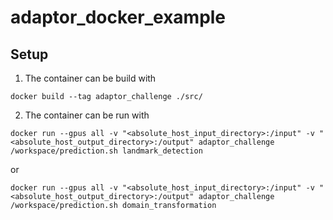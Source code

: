 # adaptor_docker_example

## Setup

1. The container can be build with

```
docker build --tag adaptor_challenge ./src/
```

2. The container can be run with
```
docker run --gpus all -v "<absolute_host_input_directory>:/input" -v "<absolute_host_output_directory>:/output" adaptor_challenge /workspace/prediction.sh landmark_detection
```  

or

```
docker run --gpus all -v "<absolute_host_input_directory>:/input" -v "<absolute_host_output_directory>:/output" adaptor_challenge /workspace/prediction.sh domain_transformation
```  